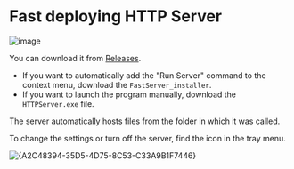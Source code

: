 # Fast deploying HTTP Server

![image](https://github.com/user-attachments/assets/bb071d13-e88a-457c-ad2a-d0d41f32b4d8)

You can download it from [Releases](https://github.com/SuperZombi/fast-server/releases).
* If you want to automatically add the "Run Server" command to the context menu, download the `FastServer_installer`.
* If you want to launch the program manually, download the `HTTPServer.exe` file.

The server automatically hosts files from the folder in which it was called.

To change the settings or turn off the server, find the icon in the tray menu.

![{A2C48394-35D5-4D75-8C53-C33A9B1F7446}](https://github.com/user-attachments/assets/7533ab8a-0136-495a-b3ea-b38d4f221dfa)
